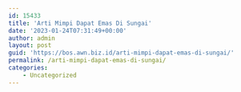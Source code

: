 ```yaml
---
id: 15433
title: 'Arti Mimpi Dapat Emas Di Sungai'
date: '2023-01-24T07:31:49+00:00'
author: admin
layout: post
guid: 'https://bos.awn.biz.id/arti-mimpi-dapat-emas-di-sungai/'
permalink: /arti-mimpi-dapat-emas-di-sungai/
categories:
    - Uncategorized
---
```


